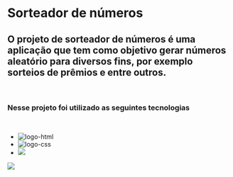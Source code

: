 <h1> Sorteador de números </h1>
<h2>O projeto de sorteador de números é uma aplicação que tem como objetivo gerar números aleatório para diversos fins, por exemplo sorteios de prêmios e entre outros. </h2>
<br>
<h3> Nesse projeto foi utilizado as seguintes tecnologias  </h3>
<br>

- <img src= "https://img.shields.io/badge/HTML-239120?style=for-the-badge&logo=html5&logoColor=white" alt=logo-html />
 
- <img src= "https://img.shields.io/badge/CSS-239120?&style=for-the-badge&logo=css3&logoColor=white" alt=logo-css />

- <img src= "https://img.shields.io/badge/JavaScript-F7DF1E?style=for-the-badge&logo=javascript&logoColor=black" />

<img src= "https://raw.githubusercontent.com/Filipeelopess98/Sorteador-de-Numeros/3b8566958eb901cd63db79dc4f8d1e6757b0861f/Assent/Arte%20Projeto%20Sorteio.png" />
